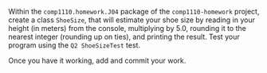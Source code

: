 Within the `comp1110.homework.J04` package of the `comp1110-homework` project,
create a class `ShoeSize`, that will estimate your shoe size
by reading in your height (in meters) from the console,
multiplying by 5.0, rounding it to the nearest integer
(rounding up on ties), and printing the result. Test your
program using the `Q2 ShoeSizeTest` test.

 Once you have it working, add and commit your work.

